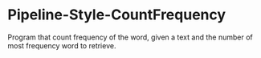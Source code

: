 # Pipeline-Style-CountFrequency
Program that count frequency of the word, given a text and the number of most frequency word to retrieve.
